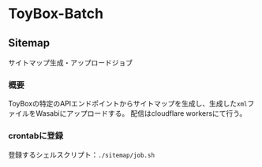 # ToyBox-Batch

## Sitemap
サイトマップ生成・アップロードジョブ

### 概要
ToyBoxの特定のAPIエンドポイントからサイトマップを生成し、生成した`xml`ファイルをWasabiにアップロードする。
配信はcloudflare workersにて行う。

### crontabに登録
登録するシェルスクリプト：`./sitemap/job.sh`
